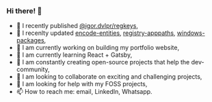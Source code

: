 ### Hi there! 👋

- 📢 I recently published [@igor.dvlpr/regkeys](https://www.npmjs.com/package/@igor.dvlpr/regkeys),
- 👀 I recenlty updated [encode-entities](https://www.npmjs.com/package/encode-entities), [registry-apppaths](https://www.npmjs.com/package/registry-apppaths), [windows-packages](https://www.npmjs.com/package/windows-packages),
- 🔭 I am currently working on building my portfolio website,
- 🌱 I am currently learning React + Gatsby,
- 🎁 I am constantly creating open-source projects that help the dev-community,
- 👯 I am looking to collaborate on exciting and challenging projects,
- 🤔 I am looking for help with my FOSS projects,
- 📫 How to reach me: email, LinkedIn, Whatsapp.
